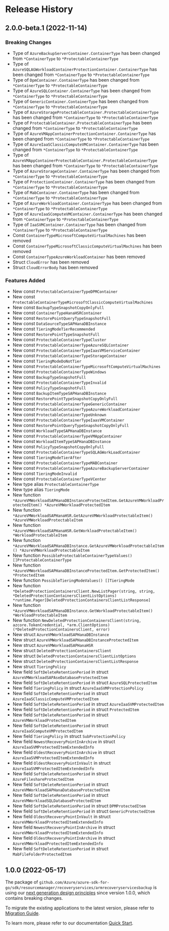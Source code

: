 # Release History

## 2.0.0-beta.1 (2022-11-14)
### Breaking Changes

- Type of `AzureBackupServerContainer.ContainerType` has been changed from `*ContainerType` to `*ProtectableContainerType`
- Type of `AzureSQLAGWorkloadContainerProtectionContainer.ContainerType` has been changed from `*ContainerType` to `*ProtectableContainerType`
- Type of `DpmContainer.ContainerType` has been changed from `*ContainerType` to `*ProtectableContainerType`
- Type of `AzureSQLContainer.ContainerType` has been changed from `*ContainerType` to `*ProtectableContainerType`
- Type of `GenericContainer.ContainerType` has been changed from `*ContainerType` to `*ProtectableContainerType`
- Type of `AzureStorageProtectableContainer.ProtectableContainerType` has been changed from `*ContainerType` to `*ProtectableContainerType`
- Type of `ProtectableContainer.ProtectableContainerType` has been changed from `*ContainerType` to `*ProtectableContainerType`
- Type of `AzureVMAppContainerProtectionContainer.ContainerType` has been changed from `*ContainerType` to `*ProtectableContainerType`
- Type of `AzureIaaSClassicComputeVMContainer.ContainerType` has been changed from `*ContainerType` to `*ProtectableContainerType`
- Type of `AzureVMAppContainerProtectableContainer.ProtectableContainerType` has been changed from `*ContainerType` to `*ProtectableContainerType`
- Type of `AzureStorageContainer.ContainerType` has been changed from `*ContainerType` to `*ProtectableContainerType`
- Type of `ProtectionContainer.ContainerType` has been changed from `*ContainerType` to `*ProtectableContainerType`
- Type of `MabContainer.ContainerType` has been changed from `*ContainerType` to `*ProtectableContainerType`
- Type of `AzureWorkloadContainer.ContainerType` has been changed from `*ContainerType` to `*ProtectableContainerType`
- Type of `AzureIaaSComputeVMContainer.ContainerType` has been changed from `*ContainerType` to `*ProtectableContainerType`
- Type of `IaaSVMContainer.ContainerType` has been changed from `*ContainerType` to `*ProtectableContainerType`
- Const `ContainerTypeMicrosoftComputeVirtualMachines` has been removed
- Const `ContainerTypeMicrosoftClassicComputeVirtualMachines` has been removed
- Const `ContainerTypeAzureWorkloadContainer` has been removed
- Struct `CloudError` has been removed
- Struct `CloudErrorBody` has been removed

### Features Added

- New const `ProtectableContainerTypeDPMContainer`
- New const `ProtectableContainerTypeMicrosoftClassicComputeVirtualMachines`
- New const `BackupTypeSnapshotCopyOnlyFull`
- New const `ContainerTypeHanaHSRContainer`
- New const `RestorePointQueryTypeSnapshotFull`
- New const `DataSourceTypeSAPHanaDBInstance`
- New const `TieringModeTierRecommended`
- New const `RestorePointTypeSnapshotFull`
- New const `ProtectableContainerTypeCluster`
- New const `ProtectableContainerTypeAzureSQLContainer`
- New const `ProtectableContainerTypeIaasVMServiceContainer`
- New const `ProtectableContainerTypeStorageContainer`
- New const `TieringModeDoNotTier`
- New const `ProtectableContainerTypeMicrosoftComputeVirtualMachines`
- New const `ProtectableContainerTypeWindows`
- New const `BackupTypeSnapshotFull`
- New const `ProtectableContainerTypeInvalid`
- New const `PolicyTypeSnapshotFull`
- New const `BackupItemTypeSAPHanaDBInstance`
- New const `RestorePointTypeSnapshotCopyOnlyFull`
- New const `ProtectableContainerTypeGenericContainer`
- New const `ProtectableContainerTypeAzureWorkloadContainer`
- New const `ProtectableContainerTypeUnknown`
- New const `ProtectableContainerTypeIaasVMContainer`
- New const `RestorePointQueryTypeSnapshotCopyOnlyFull`
- New const `WorkloadTypeSAPHanaDBInstance`
- New const `ProtectableContainerTypeVMAppContainer`
- New const `WorkloadItemTypeSAPHanaDBInstance`
- New const `PolicyTypeSnapshotCopyOnlyFull`
- New const `ProtectableContainerTypeSQLAGWorkLoadContainer`
- New const `TieringModeTierAfter`
- New const `ProtectableContainerTypeMABContainer`
- New const `ProtectableContainerTypeAzureBackupServerContainer`
- New const `TieringModeInvalid`
- New const `ProtectableContainerTypeVCenter`
- New type alias `ProtectableContainerType`
- New type alias `TieringMode`
- New function `*AzureVMWorkloadSAPHanaDBInstanceProtectedItem.GetAzureVMWorkloadProtectedItem() *AzureVMWorkloadProtectedItem`
- New function `*AzureVMWorkloadSAPHanaHSR.GetAzureVMWorkloadProtectableItem() *AzureVMWorkloadProtectableItem`
- New function `*AzureVMWorkloadSAPHanaHSR.GetWorkloadProtectableItem() *WorkloadProtectableItem`
- New function `*AzureVMWorkloadSAPHanaDBInstance.GetAzureVMWorkloadProtectableItem() *AzureVMWorkloadProtectableItem`
- New function `PossibleProtectableContainerTypeValues() []ProtectableContainerType`
- New function `*AzureVMWorkloadSAPHanaDBInstanceProtectedItem.GetProtectedItem() *ProtectedItem`
- New function `PossibleTieringModeValues() []TieringMode`
- New function `*DeletedProtectionContainersClient.NewListPager(string, string, *DeletedProtectionContainersClientListOptions) *runtime.Pager[DeletedProtectionContainersClientListResponse]`
- New function `*AzureVMWorkloadSAPHanaDBInstance.GetWorkloadProtectableItem() *WorkloadProtectableItem`
- New function `NewDeletedProtectionContainersClient(string, azcore.TokenCredential, *arm.ClientOptions) (*DeletedProtectionContainersClient, error)`
- New struct `AzureVMWorkloadSAPHanaDBInstance`
- New struct `AzureVMWorkloadSAPHanaDBInstanceProtectedItem`
- New struct `AzureVMWorkloadSAPHanaHSR`
- New struct `DeletedProtectionContainersClient`
- New struct `DeletedProtectionContainersClientListOptions`
- New struct `DeletedProtectionContainersClientListResponse`
- New struct `TieringPolicy`
- New field `SoftDeleteRetentionPeriod` in struct `AzureVMWorkloadSAPAseDatabaseProtectedItem`
- New field `SoftDeleteRetentionPeriod` in struct `AzureSQLProtectedItem`
- New field `TieringPolicy` in struct `AzureIaaSVMProtectionPolicy`
- New field `SoftDeleteRetentionPeriod` in struct `AzureIaaSClassicComputeVMProtectedItem`
- New field `SoftDeleteRetentionPeriod` in struct `AzureIaaSVMProtectedItem`
- New field `SoftDeleteRetentionPeriod` in struct `ProtectedItem`
- New field `SoftDeleteRetentionPeriod` in struct `AzureVMWorkloadProtectedItem`
- New field `SoftDeleteRetentionPeriod` in struct `AzureIaaSComputeVMProtectedItem`
- New field `TieringPolicy` in struct `SubProtectionPolicy`
- New field `NewestRecoveryPointInArchive` in struct `AzureIaaSVMProtectedItemExtendedInfo`
- New field `OldestRecoveryPointInArchive` in struct `AzureIaaSVMProtectedItemExtendedInfo`
- New field `OldestRecoveryPointInVault` in struct `AzureIaaSVMProtectedItemExtendedInfo`
- New field `SoftDeleteRetentionPeriod` in struct `AzureFileshareProtectedItem`
- New field `SoftDeleteRetentionPeriod` in struct `AzureVMWorkloadSAPHanaDatabaseProtectedItem`
- New field `SoftDeleteRetentionPeriod` in struct `AzureVMWorkloadSQLDatabaseProtectedItem`
- New field `SoftDeleteRetentionPeriod` in struct `DPMProtectedItem`
- New field `SoftDeleteRetentionPeriod` in struct `GenericProtectedItem`
- New field `OldestRecoveryPointInVault` in struct `AzureVMWorkloadProtectedItemExtendedInfo`
- New field `NewestRecoveryPointInArchive` in struct `AzureVMWorkloadProtectedItemExtendedInfo`
- New field `OldestRecoveryPointInArchive` in struct `AzureVMWorkloadProtectedItemExtendedInfo`
- New field `SoftDeleteRetentionPeriod` in struct `MabFileFolderProtectedItem`


## 1.0.0 (2022-05-17)

The package of `github.com/Azure/azure-sdk-for-go/sdk/resourcemanager/recoveryservices/armrecoveryservicesbackup` is using our [next generation design principles](https://azure.github.io/azure-sdk/general_introduction.html) since version 1.0.0, which contains breaking changes.

To migrate the existing applications to the latest version, please refer to [Migration Guide](https://aka.ms/azsdk/go/mgmt/migration).

To learn more, please refer to our documentation [Quick Start](https://aka.ms/azsdk/go/mgmt).